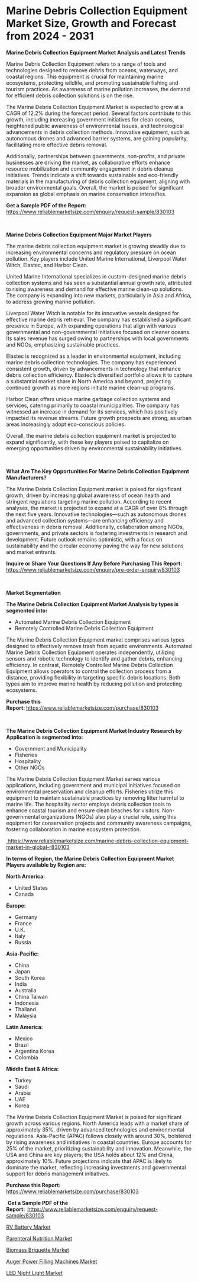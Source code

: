 <p><h1>Marine Debris Collection Equipment Market Size, Growth and Forecast from 2024 - 2031</h1></p><p><strong>Marine Debris Collection Equipment Market Analysis and Latest Trends</strong></p>
<p><p>Marine Debris Collection Equipment refers to a range of tools and technologies designed to remove debris from oceans, waterways, and coastal regions. This equipment is crucial for maintaining marine ecosystems, protecting wildlife, and promoting sustainable fishing and tourism practices. As awareness of marine pollution increases, the demand for efficient debris collection solutions is on the rise.</p><p>The Marine Debris Collection Equipment Market is expected to grow at a CAGR of 12.2% during the forecast period. Several factors contribute to this growth, including increasing government initiatives for clean oceans, heightened public awareness of environmental issues, and technological advancements in debris collection methods. Innovative equipment, such as autonomous drones and advanced barrier systems, are gaining popularity, facilitating more effective debris removal. </p><p>Additionally, partnerships between governments, non-profits, and private businesses are driving the market, as collaborative efforts enhance resource mobilization and community engagement in debris cleanup initiatives. Trends indicate a shift towards sustainable and eco-friendly materials in the manufacturing of debris collection equipment, aligning with broader environmental goals. Overall, the market is poised for significant expansion as global emphasis on marine conservation intensifies.</p></p>
<p><strong>Get a Sample PDF of the Report:&nbsp;</strong> <a href="https://www.reliablemarketsize.com/enquiry/request-sample/830103?utm_campaign=1133&utm_medium=2&utm_source=Github&utm_content=ia&utm_term=08102024&utm_id=marine-debris-collection-equipment">https://www.reliablemarketsize.com/enquiry/request-sample/830103</a></p>
<p>&nbsp;</p>
<p><strong>Marine Debris Collection Equipment Major Market Players</strong></p>
<p><p>The marine debris collection equipment market is growing steadily due to increasing environmental concerns and regulatory pressure on ocean pollution. Key players include United Marine International, Liverpool Water Witch, Elastec, and Harbor Clean. </p><p>United Marine International specializes in custom-designed marine debris collection systems and has seen a substantial annual growth rate, attributed to rising awareness and demand for effective marine clean-up solutions. The company is expanding into new markets, particularly in Asia and Africa, to address growing marine pollution.</p><p>Liverpool Water Witch is notable for its innovative vessels designed for effective marine debris retrieval. The company has established a significant presence in Europe, with expanding operations that align with various governmental and non-governmental initiatives focused on cleaner oceans. Its sales revenue has surged owing to partnerships with local governments and NGOs, emphasizing sustainable practices.</p><p>Elastec is recognized as a leader in environmental equipment, including marine debris collection technologies. The company has experienced consistent growth, driven by advancements in technology that enhance debris collection efficiency. Elastec’s diversified portfolio allows it to capture a substantial market share in North America and beyond, projecting continued growth as more regions initiate marine clean-up programs.</p><p>Harbor Clean offers unique marine garbage collection systems and services, catering primarily to coastal municipalities. The company has witnessed an increase in demand for its services, which has positively impacted its revenue streams. Future growth prospects are strong, as urban areas increasingly adopt eco-conscious policies.</p><p>Overall, the marine debris collection equipment market is projected to expand significantly, with these key players poised to capitalize on emerging opportunities driven by environmental sustainability initiatives.</p></p>
<p>&nbsp;</p>
<p><strong>What Are The Key Opportunities For Marine Debris Collection Equipment Manufacturers?</strong></p>
<p><p>The Marine Debris Collection Equipment market is poised for significant growth, driven by increasing global awareness of ocean health and stringent regulations targeting marine pollution. According to recent analyses, the market is projected to expand at a CAGR of over 8% through the next five years. Innovative technologies—such as autonomous drones and advanced collection systems—are enhancing efficiency and effectiveness in debris removal. Additionally, collaboration among NGOs, governments, and private sectors is fostering investments in research and development. Future outlook remains optimistic, with a focus on sustainability and the circular economy paving the way for new solutions and market entrants.</p></p>
<p><strong>Inquire or Share Your Questions If Any Before Purchasing This Report:</strong> <a href="https://www.reliablemarketsize.com/enquiry/pre-order-enquiry/830103?utm_campaign=1133&utm_medium=2&utm_source=Github&utm_content=ia&utm_term=08102024&utm_id=marine-debris-collection-equipment">https://www.reliablemarketsize.com/enquiry/pre-order-enquiry/830103</a></p>
<p>&nbsp;</p>
<p><strong>Market Segmentation</strong></p>
<p><strong>The Marine Debris Collection Equipment Market Analysis by types is segmented into:</strong></p>
<p><ul><li>Automated Marine Debris Collection Equipment</li><li>Remotely Controlled Marine Debris Collection Equipment</li></ul></p>
<p><p>The Marine Debris Collection Equipment market comprises various types designed to effectively remove trash from aquatic environments. Automated Marine Debris Collection Equipment operates independently, utilizing sensors and robotic technology to identify and gather debris, enhancing efficiency. In contrast, Remotely Controlled Marine Debris Collection Equipment allows operators to control the collection process from a distance, providing flexibility in targeting specific debris locations. Both types aim to improve marine health by reducing pollution and protecting ecosystems.</p></p>
<p><strong>Purchase this Report:&nbsp;</strong><a href="https://www.reliablemarketsize.com/purchase/830103?utm_campaign=1133&utm_medium=2&utm_source=Github&utm_content=ia&utm_term=08102024&utm_id=marine-debris-collection-equipment">https://www.reliablemarketsize.com/purchase/830103</a></p>
<p>&nbsp;</p>
<p><strong>The Marine Debris Collection Equipment Market Industry Research by Application is segmented into:</strong></p>
<p><ul><li>Government and Municipality</li><li>Fisheries</li><li>Hospitality</li><li>Other NGOs</li></ul></p>
<p><p>The Marine Debris Collection Equipment Market serves various applications, including government and municipal initiatives focused on environmental preservation and cleanup efforts. Fisheries utilize this equipment to maintain sustainable practices by removing litter harmful to marine life. The hospitality sector employs debris collection tools to enhance coastal tourism and ensure clean beaches for visitors. Non-governmental organizations (NGOs) also play a crucial role, using this equipment for conservation projects and community awareness campaigns, fostering collaboration in marine ecosystem protection.</p></p>
<p><a href="https://www.reliablemarketsize.com/marine-debris-collection-equipment-market-in-global-r830103?utm_campaign=1133&utm_medium=2&utm_source=Github&utm_content=ia&utm_term=08102024&utm_id=marine-debris-collection-equipment">&nbsp;https://www.reliablemarketsize.com/marine-debris-collection-equipment-market-in-global-r830103</a></p>
<p><strong>In terms of Region, the Marine Debris Collection Equipment Market Players available by Region are:</strong></p>
<p>
    <p> <strong> North America: </strong>
        <ul>
            <li>United States</li>
            <li>Canada</li>
        </ul>
        </p> 
    <p> <strong> Europe: </strong>
        <ul>
            <li>Germany</li>
            <li>France</li>
            <li>U.K.</li>
            <li>Italy</li>
            <li>Russia</li>
        </ul>
        </p> 
    <p> <strong> Asia-Pacific: </strong>
        <ul>
            <li>China</li>
            <li>Japan</li>
            <li>South Korea</li>
            <li>India</li>
            <li>Australia</li>
            <li>China Taiwan</li>
            <li>Indonesia</li>
            <li>Thailand</li>
            <li>Malaysia</li>
        </ul>
        </p> 
    <p> <strong> Latin America: </strong>
        <ul>
            <li>Mexico</li>
            <li>Brazil</li>
            <li>Argentina Korea</li>
            <li>Colombia</li>
        </ul>
        </p> 
    <p> <strong> Middle East & Africa: </strong>
        <ul>
            <li>Turkey</li>
            <li>Saudi</li>
            <li>Arabia</li>
            <li>UAE</li>
            <li>Korea</li>
        </ul>
    </p>
    </p>
<p><p>The Marine Debris Collection Equipment Market is poised for significant growth across various regions. North America leads with a market share of approximately 35%, driven by advanced technologies and environmental regulations. Asia-Pacific (APAC) follows closely with around 30%, bolstered by rising awareness and initiatives in coastal countries. Europe accounts for 25% of the market, prioritizing sustainability and innovation. Meanwhile, the USA and China are key players; the USA holds about 12% and China, approximately 10%. Future projections indicate that APAC is likely to dominate the market, reflecting increasing investments and governmental support for debris management initiatives.</p></p>
<p><strong>Purchase this Report: </strong><a href="https://www.reliablemarketsize.com/purchase/830103?utm_campaign=1133&utm_medium=2&utm_source=Github&utm_content=ia&utm_term=08102024&utm_id=marine-debris-collection-equipment">https://www.reliablemarketsize.com/purchase/830103</a></p>
<p>&nbsp;<strong>Get a Sample PDF of the Report:&nbsp;&nbsp;</strong><a href="https://www.reliablemarketsize.com/enquiry/request-sample/830103?utm_campaign=1133&utm_medium=2&utm_source=Github&utm_content=ia&utm_term=08102024&utm_id=marine-debris-collection-equipment">https://www.reliablemarketsize.com/enquiry/request-sample/830103</a></p>
<p><strong></strong></p>
<p><p><a href="https://issuu.com/reportprime-2/docs/rv-battery-market-size-2030.pptx_f92b4440166084?utm_campaign=1133&utm_medium=2&utm_source=Github&utm_content=ia&utm_term=08102024&utm_id=marine-debris-collection-equipment">RV Battery Market</a></p><p><a href="https://www.linkedin.com/pulse/parenteral-nutrition-market-global-insights-sales-mcmfe?utm_campaign=1133&utm_medium=2&utm_source=Github&utm_content=ia&utm_term=08102024&utm_id=marine-debris-collection-equipment">Parenteral Nutrition Market</a></p><p><a href="https://www.linkedin.com/pulse/evaluating-global-biomass-briquette-market-trends-growth-jt2se?utm_campaign=1133&utm_medium=2&utm_source=Github&utm_content=ia&utm_term=08102024&utm_id=marine-debris-collection-equipment">Biomass Briquette Market</a></p><p><a href="https://github.com/WillieWoodard/Market-Research-Report-List-6/blob/main/auger-power-filling-machines-market.md?utm_campaign=1133&utm_medium=2&utm_source=Github&utm_content=ia&utm_term=08102024&utm_id=marine-debris-collection-equipment">Auger Power Filling Machines Market</a></p><p><a href="https://issuu.com/reportprime-2/docs/led-night-light-market-size-2030.pp_343553dc9099a5?utm_campaign=1133&utm_medium=2&utm_source=Github&utm_content=ia&utm_term=08102024&utm_id=marine-debris-collection-equipment">LED Night Light Market</a></p></p>